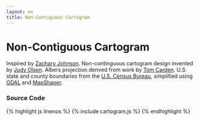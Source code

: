 ```yaml
---
layout: ex
title: Non-Contiguous Cartogram
---
```


# Non-Contiguous Cartogram

<div class="gallery" id="chart"> </div>
<link type="text/css" rel="stylesheet" href="cartogram.css"/>
<script type="text/javascript" src="../d3.geo.js?2.7.0"> </script>
<script type="text/javascript" src="../d3.geom.js?2.7.0"> </script>
<script type="text/javascript" src="cartogram.js"> </script>

Inspired by [Zachary Johnson](http://indiemaps.com/blog/2011/02/noncontiguous-cartograms-in-openlayers-and-polymaps/).
Non-continguous cartogram design invented by [Judy Olsen](http://onlinelibrary.wiley.com/doi/10.1111/j.0033-0124.1976.00371.x/abstract).
Albers projection derived from work by [Tom Carden](http://gist.github.com/476238).
U.S. state and county boundaries from the [U.S. Census Bureau](http://www.census.gov/),
simplified using [GDAL](http://www.gdal.org/) and [MapShaper](http://mapshaper.org/).

### Source Code

{% highlight js linenos %}
{% include cartogram.js %}
{% endhighlight %}

